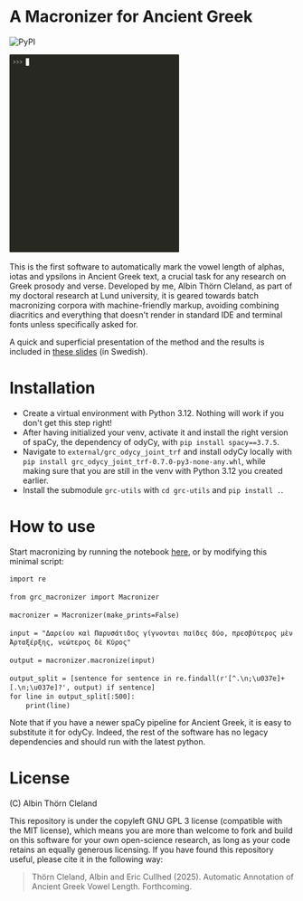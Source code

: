 # A Macronizer for Ancient Greek

![PyPI](https://img.shields.io/pypi/v/grc-macronizer?color=blue&label=PyPI&logo=python&logoColor=white)

<img src="docs/media/macronizer.gif" width="300">

This is the first software to automatically mark the vowel length of alphas, iotas and ypsilons in Ancient Greek text, a crucial task for any research on Greek prosody and verse. Developed by me, Albin Thörn Cleland, as part of my doctoral research at Lund university, it is geared towards batch macronizing corpora with machine-friendly markup, avoiding combining diacritics and everything that doesn't render in standard IDE and terminal fonts unless specifically asked for.

A quick and superficial presentation of the method and the results is included in [these slides](docs/Makroniserare_Filologkonferensen_25.pdf) (in Swedish).

# Installation

- Create a virtual environment with Python 3.12. Nothing will work if you don't get this step right!
- After having initialized your venv, activate it and install the right version of spaCy, the dependency of odyCy, with `pip install spacy==3.7.5`.
- Navigate to `external/grc_odycy_joint_trf` and install odyCy locally with `pip install grc_odycy_joint_trf-0.7.0-py3-none-any.whl`, while making sure that you are still in the venv with Python 3.12 you created earlier. 
- Install the submodule `grc-utils` with `cd grc-utils` and `pip install .`.

# How to use

Start macronizing by running the notebook [here](macronize.ipynb), or by modifying this minimal script:

```
import re

from grc_macronizer import Macronizer

macronizer = Macronizer(make_prints=False)

input = "Δαρείου καὶ Παρυσάτιδος γίγνονται παῖδες δύο, πρεσβύτερος μὲν Ἀρταξέρξης, νεώτερος δὲ Κῦρος"

output = macronizer.macronize(input)

output_split = [sentence for sentence in re.findall(r'[^.\n;\u037e]+[.\n;\u037e]?', output) if sentence]
for line in output_split[:500]:
    print(line)
```

Note that if you have a newer spaCy pipeline for Ancient Greek, it is easy to substitute it for odyCy. Indeed, the rest of the software has no legacy dependencies and should run with the latest python. 

# License

(C) Albin Thörn Cleland

This repository is under the copyleft GNU GPL 3 license (compatible with the MIT license), which means you are more than welcome to fork and build on this software for your own open-science research, as long as your code retains an equally generous licensing. If you have found this repository useful, please cite it in the following way:

> Thörn Cleland, Albin and Eric Cullhed (2025). Automatic Annotation of Ancient Greek Vowel Length. Forthcoming.
